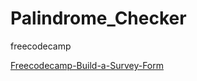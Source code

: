 # Palindrome_Checker

freecodecamp

[Freecodecamp-Build-a-Survey-Form](https://www.freecodecamp.org/learn/javascript-algorithms-and-data-structures/javascript-algorithms-and-data-structures-projects/palindrome-checker)
